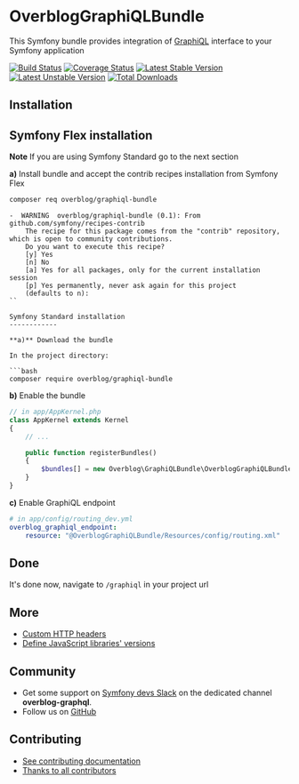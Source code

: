 OverblogGraphiQLBundle
======================

This Symfony bundle provides integration of [GraphiQL](https://github.com/graphql/graphiql) interface to your Symfony application

[![Build Status](https://travis-ci.org/overblog/GraphiQLBundle.svg?branch=master)](https://travis-ci.org/overblog/GraphiQLBundle)
[![Coverage Status](https://coveralls.io/repos/github/overblog/GraphiQLBundle/badge.svg?branch=master)](https://coveralls.io/github/overblog/GraphiQLBundle?branch=master)
[![Latest Stable Version](https://poser.pugx.org/overblog/graphiql-bundle/version)](https://packagist.org/packages/overblog/graphiql-bundle)
[![Latest Unstable Version](https://poser.pugx.org/overblog/graphiql-bundle/v/unstable)](https://packagist.org/packages/overblog/graphiql-bundle)
[![Total Downloads](https://poser.pugx.org/overblog/graphiql-bundle/downloads)](https://packagist.org/packages/overblog/graphiql-bundle)

Installation
------------

Symfony Flex installation
------------

**Note** If you are using Symfony Standard go to the next section

**a)** Install bundle and accept the contrib recipes installation from Symfony Flex

```bash
composer req overblog/graphiql-bundle
```

```
-  WARNING  overblog/graphiql-bundle (0.1): From github.com/symfony/recipes-contrib
    The recipe for this package comes from the "contrib" repository, which is open to community contributions.
    Do you want to execute this recipe?
    [y] Yes
    [n] No
    [a] Yes for all packages, only for the current installation session
    [p] Yes permanently, never ask again for this project
    (defaults to n):
``

Symfony Standard installation
------------

**a)** Download the bundle

In the project directory:

```bash
composer require overblog/graphiql-bundle
```


**b)** Enable the bundle

```php
// in app/AppKernel.php
class AppKernel extends Kernel
{
    // ...

    public function registerBundles()
    {
        $bundles[] = new Overblog\GraphiQLBundle\OverblogGraphiQLBundle();
    }
}
```

**c)** Enable GraphiQL endpoint

```yaml
# in app/config/routing_dev.yml
overblog_graphiql_endpoint:
    resource: "@OverblogGraphiQLBundle/Resources/config/routing.xml"
```

Done
------------

It's done now, navigate to `/graphiql` in your project url

More
------------

* [Custom HTTP headers](Resources/doc/custom-http-headers.md)
* [Define JavaScript libraries' versions](Resources/doc/libraries-versions.md)

Community
---------

* Get some support on [Symfony devs Slack](https://symfony.com/slack-invite)
  on the dedicated channel **overblog-graphql**.
* Follow us on [GitHub](https://github.com/overblog)

Contributing
------------

* [See contributing documentation](CONTRIBUTING.md)
* [Thanks to all contributors](https://github.com/overblog/GraphiQLBundle/graphs/contributors)
